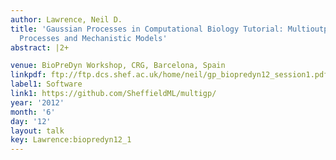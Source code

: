 ```yaml
---
author: Lawrence, Neil D.
title: 'Gaussian Processes in Computational Biology Tutorial: Multioutput Gaussian
  Processes and Mechanistic Models'
abstract: |2+

venue: BioPreDyn Workshop, CRG, Barcelona, Spain
linkpdf: ftp://ftp.dcs.shef.ac.uk/home/neil/gp_biopredyn12_session1.pdf
label1: Software
link1: https://github.com/SheffieldML/multigp/
year: '2012'
month: '6'
day: '12'
layout: talk
key: Lawrence:biopredyn12_1
---
```


